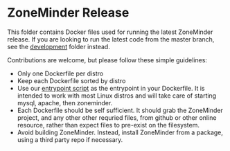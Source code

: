 # ZoneMinder Release
This folder contains Docker files used for running the latest ZoneMinder release.
If you are looking to run the latest code from the master branch, see the [development](https://github.com/ZoneMinder/zmdockerfiles/tree/master/development) folder instead.

Contributions are welcome, but please follow these simple guidelines:

- Only one Dockerfile per distro
- Keep each Dockerfile sorted by distro
- Use our [entrypoint script](https://github.com/ZoneMinder/zmdockerfiles/blob/master/utils/entrypoint.sh) as the entrypoint in your Dockerfile. It is intended to work with most Linux distros and will take care of starting mysql, apache, then zoneminder.
- Each Dockerfile should be self sufficient. It should grab the ZoneMinder project, and any other other requried files, from github or other online resource, rather than expect files to pre-exist on the filesystem.
- Avoid building ZoneMinder. Instead, install ZoneMinder from a package, using a third party repo if necessary.
